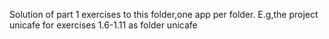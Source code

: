 Solution of part 1 exercises to this folder,one app per folder.
E.g,the project unicafe for exercises 1.6-1.11 as folder unicafe
